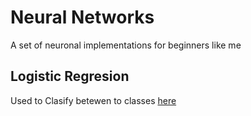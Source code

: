 # Neural Networks
A set of neuronal implementations for beginners like me
## Logistic Regresion
Used to Clasify betewen to classes
[here](logistic_regresion)

